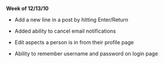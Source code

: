**Week of 12/13/10**
 
* Add a new line in a post by hitting Enter/Return

* Added ability to cancel email notifications

* Edit aspects a person is in from their profile page

* Ability to remember username and password on login page
